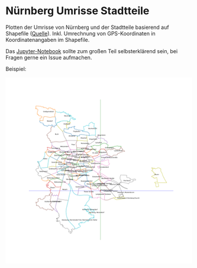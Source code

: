 # Nürnberg Umrisse Stadtteile

Plotten der Umrisse von Nürnberg und der Stadtteile basierend auf Shapefile ([Quelle](https://wiki.openstreetmap.org/wiki/N%C3%BCrnberg/Stadtteile)).
Inkl. Umrechnung von GPS-Koordinaten in Koordinatenangaben im Shapefile.

Das [Jupyter-Notebook](Nürnberg-Shape-Files.ipynb) sollte zum großen Teil selbsterklärend sein, bei Fragen gerne ein Issue aufmachen.

Beispiel:

![Umrisse Nürnberg](nürnberg.svg)
